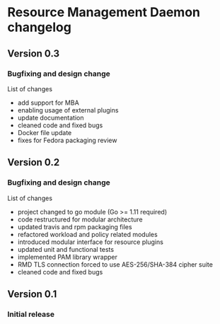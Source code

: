 # Resource Management Daemon changelog

## Version 0.3

### Bugfixing and design change

List of changes
- add support for MBA
- enabling usage of external plugins
- update documentation
- cleaned code and fixed bugs
- Docker file update
- fixes for Fedora packaging review

## Version 0.2

### Bugfixing and design change

List of changes
- project changed to go module (Go >= 1.11 required)
- code restructured for modular architecture
- updated travis and rpm packaging files
- refactored workload and policy related modules
- introduced modular interface for resource plugins
- updated unit and functional tests
- implemented PAM library wrapper
- RMD TLS connection forced to use AES-256/SHA-384 cipher suite
- cleaned code and fixed bugs

## Version 0.1

### Initial release
